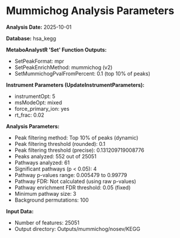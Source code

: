 # Mummichog Analysis Parameters

**Analysis Date:** 2025-10-01

**Database:** hsa_kegg

**MetaboAnalystR 'Set' Function Outputs:**
- SetPeakFormat: mpr
- SetPeakEnrichMethod: mummichog (v2)
- SetMummichogPvalFromPercent: 0.1 (top 10% of peaks)

**Instrument Parameters (UpdateInstrumentParameters):**
- instrumentOpt: 5
- msModeOpt: mixed
- force_primary_ion: yes
- rt_frac: 0.02

**Analysis Parameters:**
- Peak filtering method: Top 10% of peaks (dynamic)
- Peak filtering threshold (rounded): 0.1
- Peak filtering threshold (precise): 0.131209719008776
- Peaks analyzed: 552 out of 25051
- Pathways analyzed: 61
- Significant pathways (p < 0.05): 4
- Pathway p-values range: 0.005479 to 0.99779
- Pathway FDR: Not calculated (using raw p-values)
- Pathway enrichment FDR threshold: 0.05 (fixed)
- Minimum pathway size: 3
- Background permutations: 100

**Input Data:**
- Number of features: 25051
- Output directory: Outputs/mummichog/nosev/KEGG

